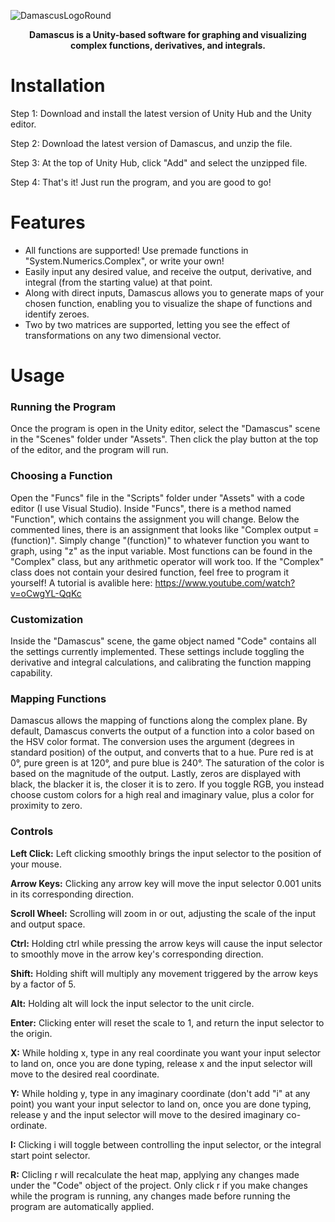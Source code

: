 ![DamascusLogoRound](https://github.com/8bithunter/Damascus/assets/148516367/8bd5e2e5-c19f-4519-9ccd-7e57b1778626)

<div align="center">
  <p><strong>Damascus is a Unity-based software for graphing and visualizing complex functions, derivatives, and integrals.</strong></p>
</div>

# Installation
Step 1: Download and install the latest version of Unity Hub and the Unity editor.

Step 2: Download the latest version of Damascus, and unzip the file.

Step 3: At the top of Unity Hub, click "Add" and select the unzipped file.

Step 4: That's it! Just run the program, and you are good to go!

# Features
- All functions are supported! Use premade functions in "System.Numerics.Complex", or write your own!
- Easily input any desired value, and receive the output, derivative, and integral (from the starting value) at that point.
- Along with direct inputs, Damascus allows you to generate maps of your chosen function, enabling you to visualize the shape of functions and identify zeroes.
- Two by two matrices are supported, letting you see the effect of transformations on any two dimensional vector.

# Usage
### Running the Program
Once the program is open in the Unity editor, select the "Damascus" scene in the "Scenes" folder under "Assets". Then click the play button at the top of the editor, and the program will run.

### Choosing a Function
Open the "Funcs" file in the "Scripts" folder under "Assets" with a code editor (I use Visual Studio). Inside "Funcs", there is a method named "Function", which contains the assignment you will change. Below the commented lines, there is an assignment that looks like "Complex output = (function)". Simply change "(function)" to whatever function you want to graph, using "z" as the input variable. Most functions can be found in the "Complex" class, but any arithmetic operator will work too. If the "Complex" class does not contain your desired function, feel free to program it yourself!
A tutorial is avalible here: https://www.youtube.com/watch?v=oCwgYL-QqKc

### Customization 
Inside the "Damascus" scene, the game object named "Code" contains all the settings currently implemented. These settings include toggling the derivative and integral calculations, and calibrating the function mapping capability.

### Mapping Functions
Damascus allows the mapping of functions along the complex plane. By default, Damascus converts the output of a function into a color based on the HSV color format. The conversion uses the argument (degrees in standard position) of the output, and converts that to a hue. Pure red is at 0°, pure green is at 120°, and pure blue is 240°. The saturation of the color is based on the magnitude of the output. Lastly, zeros are displayed with black, the blacker it is, the closer it is to zero. If you toggle RGB, you instead choose custom colors for a high real and imaginary value, plus a color for proximity to zero.

### Controls
<strong>Left Click:</strong> Left clicking smoothly brings the input selector to the position of your mouse.

<strong>Arrow Keys:</strong> Clicking any arrow key will move the input selector 0.001 units in its corresponding direction.

<strong>Scroll Wheel:</strong> Scrolling will zoom in or out, adjusting the scale of the input and output space.

<strong>Ctrl:</strong> Holding ctrl while pressing the arrow keys will cause the input selector to smoothly move in the arrow key's corresponding direction.

<strong>Shift:</strong> Holding shift will multiply any movement triggered by the arrow keys by a factor of 5.

<strong>Alt:</strong> Holding alt will lock the input selector to the unit circle.

<strong>Enter:</strong> Clicking enter will reset the scale to 1, and return the input selector to the origin.

<strong>X:</strong> While holding x, type in any real coordinate you want your input selector to land on, once you are done typing, release x and the input selector will move to the desired real coordinate.

<strong>Y:</strong> While holding y, type in any imaginary coordinate (don't add "i" at any point) you want your input selector to land on, once you are done typing, release y and the input selector will move to the desired imaginary co-ordinate.

<strong>I:</strong> Clicking i will toggle between controlling the input selector, or the integral start point selector.

<strong>R:</strong> Clicling r will recalculate the heat map, applying any changes made under the "Code" object of the project. Only click r if you make changes while the program is running, any changes made before running the program are automatically applied.
